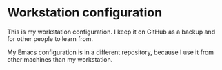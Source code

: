 # Workstation configuration

This is my workstation configuration. I keep it on GitHub as a backup and for
other people to learn from.

My Emacs configuration is in a different repository, because I use it from
other machines than my workstation.
